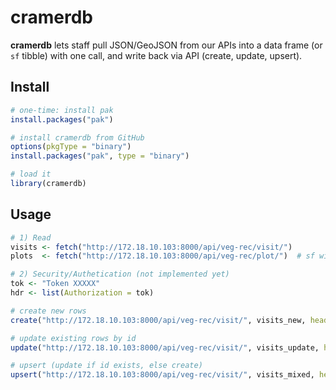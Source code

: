 # cramerdb

**cramerdb** lets staff pull JSON/GeoJSON from our APIs into a data frame (or `sf` tibble) with one call, and write back via API (create, update, upsert).

## Install
```r
# one-time: install pak
install.packages("pak")

# install cramerdb from GitHub
options(pkgType = "binary")
install.packages("pak", type = "binary")

# load it
library(cramerdb)
```

## Usage
```r
# 1) Read 
visits <- fetch("http://172.18.10.103:8000/api/veg-rec/visit/")
plots  <- fetch("http://172.18.10.103:8000/api/veg-rec/plot/")  # sf with geom

# 2) Security/Authetication (not implemented yet)
tok <- "Token XXXXX" 
hdr <- list(Authorization = tok)

# create new rows
create("http://172.18.10.103:8000/api/veg-rec/visit/", visits_new, headers = hdr)

# update existing rows by id
update("http://172.18.10.103:8000/api/veg-rec/visit/", visits_update, headers = hdr)

# upsert (update if id exists, else create)
upsert("http://172.18.10.103:8000/api/veg-rec/visit/", visits_mixed, headers = hdr)
```
